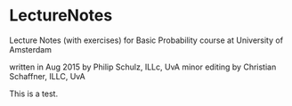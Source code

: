 # LectureNotes
Lecture Notes (with exercises) for Basic Probability course at University of Amsterdam

written in Aug 2015 by Philip Schulz, ILLc, UvA
minor editing by Christian Schaffner, ILLC, UvA


This is a test.

